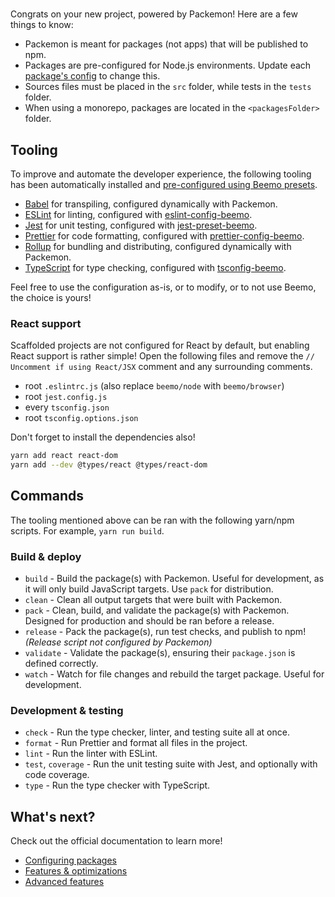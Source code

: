 # <packageName>

Congrats on your new project, powered by Packemon! Here are a few things to know:

- Packemon is meant for packages (not apps) that will be published to npm.
- Packages are pre-configured for Node.js environments. Update each
  [package's config](https://packemon.dev/docs/config) to change this.
- Sources files must be placed in the `src` folder, while tests in the `tests` folder.
- When using a monorepo, packages are located in the `<packagesFolder>` folder.

## Tooling

To improve and automate the developer experience, the following tooling has been automatically
installed and [pre-configured using Beemo presets](https://github.com/beemojs/dev).

- [Babel](https://babeljs.io/) for transpiling, configured dynamically with Packemon.
- [ESLint](https://eslint.org/) for linting, configured with
  [eslint-config-beemo](https://www.npmjs.com/package/eslint-config-beemo).
- [Jest](https://jestjs.io/) for unit testing, configured with
  [jest-preset-beemo](https://www.npmjs.com/package/jest-preset-beemo).
- [Prettier](https://prettier.io/) for code formatting, configured with
  [prettier-config-beemo](https://www.npmjs.com/package/prettier-config-beemo).
- [Rollup](https://rollupjs.org) for bundling and distributing, configured dynamically with
  Packemon.
- [TypeScript](https://www.typescriptlang.org/) for type checking, configured with
  [tsconfig-beemo](https://www.npmjs.com/package/tsconfig-beemo).

Feel free to use the configuration as-is, or to modify, or to not use Beemo, the choice is yours!

### React support

Scaffolded projects are not configured for React by default, but enabling React support is rather
simple! Open the following files and remove the `// Uncomment if using React/JSX` comment and any
surrounding comments.

- root `.eslintrc.js` (also replace `beemo/node` with `beemo/browser`)
- root `jest.config.js`
- every `tsconfig.json`
- root `tsconfig.options.json`

Don't forget to install the dependencies also!

```bash
yarn add react react-dom
yarn add --dev @types/react @types/react-dom
```

## Commands

The tooling mentioned above can be ran with the following yarn/npm scripts. For example,
`yarn run build`.

### Build & deploy

- `build` - Build the package(s) with Packemon. Useful for development, as it will only build
  JavaScript targets. Use `pack` for distribution.
- `clean` - Clean all output targets that were built with Packemon.
- `pack` - Clean, build, and validate the package(s) with Packemon. Designed for production and
  should be ran before a release.
- `release` - Pack the package(s), run test checks, and publish to npm! _(Release script not
  configured by Packemon)_
- `validate` - Validate the package(s), ensuring their `package.json` is defined correctly.
- `watch` - Watch for file changes and rebuild the target package. Useful for development.

### Development & testing

- `check` - Run the type checker, linter, and testing suite all at once.
- `format` - Run Prettier and format all files in the project.
- `lint` - Run the linter with ESLint.
- `test`, `coverage` - Run the unit testing suite with Jest, and optionally with code coverage.
- `type` - Run the type checker with TypeScript.

## What's next?

Check out the official documentation to learn more!

- [Configuring packages](https://packemon.dev/docs/config)
- [Features & optimizations](https://packemon.dev/docs/features)
- [Advanced features](https://packemon.dev/docs/advanced)
